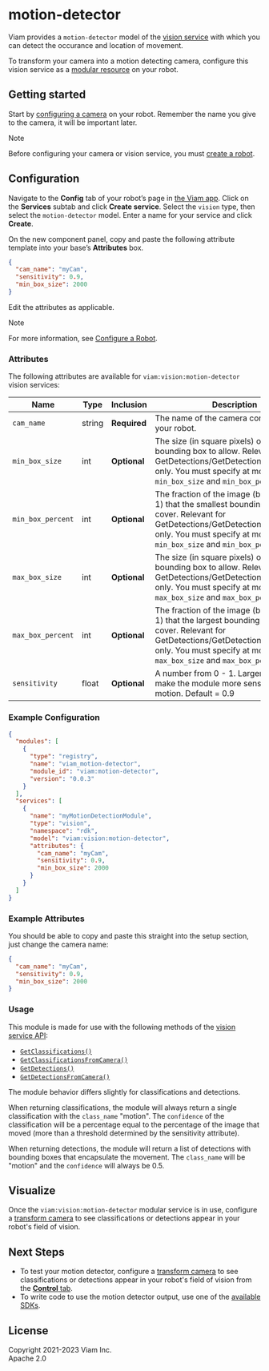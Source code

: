 # motion-detector

Viam provides a `motion-detector` model of the [vision service](/services/vision) with which you can detect the occurance and location of movement.

To transform your camera into a motion detecting camera, configure this vision service as a [modular resource](https://docs.viam.com/modular-resources/) on your robot.

## Getting started

Start by [configuring a camera](https://docs.viam.com/components/camera/webcam/) on your robot. Remember the name you give to the camera, it will be important later.

> [!NOTE]
> Before configuring your camera or vision service, you must [create a robot](https://docs.viam.com/manage/fleet/robots/#add-a-new-robot).

## Configuration

Navigate to the **Config** tab of your robot’s page in [the Viam app](https://app.viam.com/). Click on the **Services** subtab and click **Create service**. Select the `vision` type, then select the `motion-detector` model. Enter a name for your service and click **Create**.

On the new component panel, copy and paste the following attribute template into your base’s **Attributes** box.
```json
{
  "cam_name": "myCam",
  "sensitivity": 0.9,
  "min_box_size": 2000
}
```

Edit the attributes as applicable.

> [!NOTE]
> For more information, see [Configure a Robot](https://docs.viam.com/manage/configuration/).

### Attributes

The following attributes are available for `viam:vision:motion-detector` vision services:

| Name | Type | Inclusion | Description |
| ---- | ---- | --------- | ----------- |
| `cam_name` | string | **Required** | The name of the camera configured on your robot. |
| `min_box_size` | int | **Optional** | The size (in square pixels) of the smallest bounding box to allow. Relevant for GetDetections/GetDetectionsFromCamera only. You must specify at most one of `min_box_size` and `min_box_percent`.
| `min_box_percent` | int | **Optional** | The fraction of the image (between 0 and 1) that the smallest bounding box must cover. Relevant for GetDetections/GetDetectionsFromCamera only. You must specify at most one of `min_box_size` and `min_box_percent`.
| `max_box_size` | int | **Optional** | The size (in square pixels) of the largest bounding box to allow. Relevant for GetDetections/GetDetectionsFromCamera only. You must specify at most one of `max_box_size` and `max_box_percent`.
| `max_box_percent` | int | **Optional** | The fraction of the image (between 0 and 1) that the largest bounding box can cover. Relevant for GetDetections/GetDetectionsFromCamera only. You must specify at most one of `max_box_size` and `max_box_percent`.
| `sensitivity` | float | **Optional** | A number from 0 - 1. Larger numbers will make the module more sensitive to motion. Default = 0.9 |

### Example Configuration

```json
{
  "modules": [
    {
      "type": "registry",
      "name": "viam_motion-detector",
      "module_id": "viam:motion-detector",
      "version": "0.0.3"
    }
  ],
  "services": [
    {
      "name": "myMotionDetectionModule",
      "type": "vision",
      "namespace": "rdk",
      "model": "viam:vision:motion-detector",
      "attributes": {
        "cam_name": "myCam",
        "sensitivity": 0.9,
        "min_box_size": 2000
      }
    }
  ]
}

```

### Example Attributes

You should be able to copy and paste this straight into the setup section, just change the camera name:

```json
{
  "cam_name": "myCam",
  "sensitivity": 0.9,
  "min_box_size": 2000
}
```

### Usage

This module is made for use with the following methods of the [vision service API](https://docs.viam.com/services/vision/#api):
- [`GetClassifications()`](https://docs.viam.com/services/vision/#getclassifications)
- [`GetClassificationsFromCamera()`](https://docs.viam.com/services/vision/#getclassificationsfromcamera)
- [`GetDetections()`](https://docs.viam.com/services/vision/#getdetections)
- [`GetDetectionsFromCamera()`](https://docs.viam.com/services/vision/#getdetectionsfromcamera)


The module behavior differs slightly for classifications and detections.

When returning classifications, the module will always return a single classification with the `class_name` "motion".
The `confidence` of the classification will be a percentage equal to the percentage of the image that moved (more than a threshold determined by the sensitivity attribute).

When returning detections, the module will return a list of detections with bounding boxes that encapsulate the movement.
The `class_name` will be "motion" and the `confidence` will always be 0.5.

## Visualize

Once the `viam:vision:motion-detector` modular service is in use, configure a [transform camera](https://docs.viam.com/components/camera/transform/) to see classifications or detections appear in your robot's field of vision.

## Next Steps

- To test your motion detector, configure a [transform camera](https://docs.viam.com/components/camera/transform/) to see classifications or detections appear in your robot's field of vision from the [**Control** tab](https://docs.viam.com/manage/fleet/robots/#control).
- To write code to use the motion detector output, use one of the [available SDKs](https://docs.viam.com/program/).

## License

Copyright 2021-2023 Viam Inc. <br>
Apache 2.0
